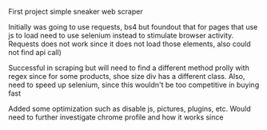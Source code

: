 First project simple sneaker web scraper

Initially was going to use requests, bs4 but foundout that for pages that use js to load need to use selenium instead to stimulate browser activity. Requests does not work since it does not load those elements, also could not find api call)

Successful in scraping but will need to find a different method prolly with regex since for some products, shoe size div has a different class. Also, need to speed up selenium, since this wouldn't be too competitive in buying fast

Added some optimization such as disable js, pictures, plugins, etc. Would need to further investigate chrome profile and how it works since

